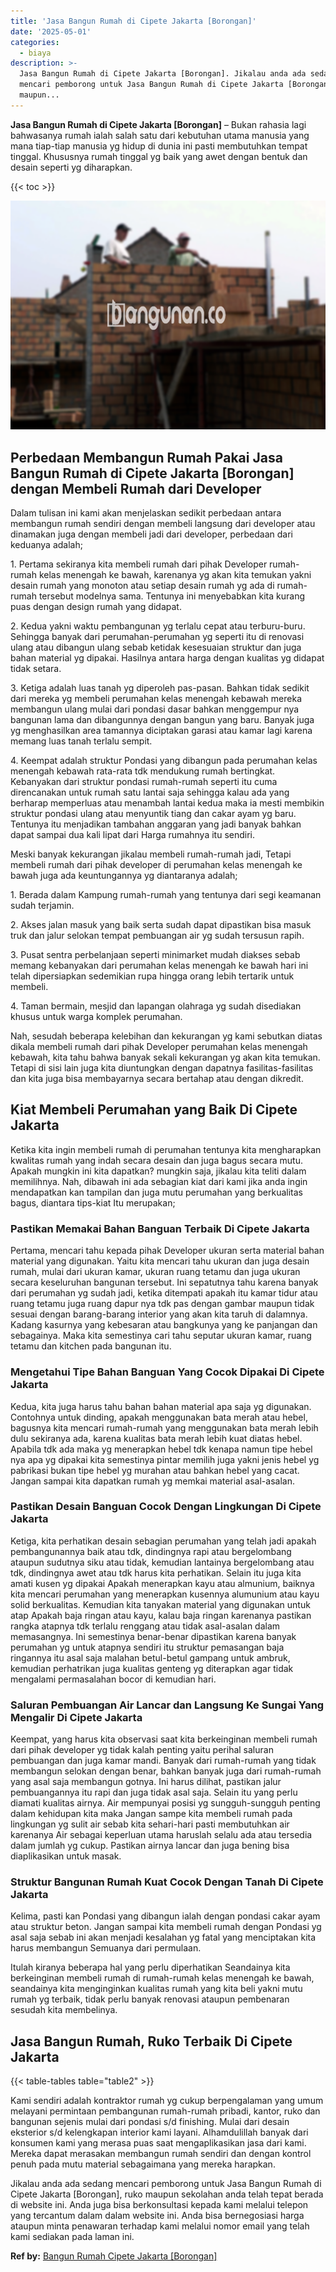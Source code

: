 ```yaml
---
title: 'Jasa Bangun Rumah di Cipete Jakarta [Borongan]'
date: '2025-05-01'
categories:
  - biaya
description: >-
  Jasa Bangun Rumah di Cipete Jakarta [Borongan]. Jikalau anda ada sedang
  mencari pemborong untuk Jasa Bangun Rumah di Cipete Jakarta [Borongan], ruko
  maupun...
---
```


**Jasa Bangun Rumah di Cipete Jakarta \[Borongan\]** – Bukan rahasia lagi bahwasanya rumah ialah salah satu dari kebutuhan utama manusia yang mana tiap-tiap manusia yg hidup di dunia ini pasti membutuhkan tempat tinggal. Khususnya rumah tinggal yg baik yang awet dengan bentuk dan desain seperti yg diharapkan.

{{< toc >}}

![Jasa Bangun Rumah di Cipete Jakarta [Borongan]](/images/borong-bangunan-31.png)

## Perbedaan Membangun Rumah Pakai Jasa Bangun Rumah di Cipete Jakarta \[Borongan\] dengan Membeli Rumah dari Developer

Dalam tulisan ini kami akan menjelaskan sedikit perbedaan antara membangun rumah sendiri dengan membeli langsung dari developer atau dinamakan juga dengan membeli jadi dari developer, perbedaan dari keduanya adalah;

1\. Pertama sekiranya kita membeli rumah dari pihak Developer rumah-rumah kelas menengah ke bawah, karenanya yg akan kita temukan yakni desain rumah yang monoton atau setiap desain rumah yg ada di rumah-rumah tersebut modelnya sama. Tentunya ini menyebabkan kita kurang puas dengan design rumah yang didapat.

2\. Kedua yakni waktu pembangunan yg terlalu cepat atau terburu-buru. Sehingga banyak dari perumahan-perumahan yg seperti itu di renovasi ulang atau dibangun ulang sebab ketidak kesesuaian struktur dan juga bahan material yg dipakai. Hasilnya antara harga dengan kualitas yg didapat tidak setara.

3\. Ketiga adalah luas tanah yg diperoleh pas-pasan. Bahkan tidak sedikit dari mereka yg membeli perumahan kelas menengah kebawah mereka membangun ulang mulai dari pondasi dasar bahkan menggempur nya bangunan lama dan dibangunnya dengan bangun yang baru. Banyak juga yg menghasilkan area tamannya diciptakan garasi atau kamar lagi karena memang luas tanah terlalu sempit.

4\. Keempat adalah struktur Pondasi yang dibangun pada perumahan kelas menengah kebawah rata-rata tdk mendukung rumah bertingkat. Kebanyakan dari struktur pondasi rumah-rumah seperti itu cuma direncanakan untuk rumah satu lantai saja sehingga kalau ada yang berharap memperluas atau menambah lantai kedua maka ia mesti membikin struktur pondasi ulang atau menyuntik tiang dan cakar ayam yg baru. Tentunya itu menjadikan tambahan anggaran yang jadi banyak bahkan dapat sampai dua kali lipat dari Harga rumahnya itu sendiri.

Meski banyak kekurangan jikalau membeli rumah-rumah jadi, Tetapi membeli rumah dari pihak developer di perumahan kelas menengah ke bawah juga ada keuntungannya yg diantaranya adalah;

1\. Berada dalam Kampung rumah-rumah yang tentunya dari segi keamanan sudah terjamin.

2\. Akses jalan masuk yang baik serta sudah dapat dipastikan bisa masuk truk dan jalur selokan tempat pembuangan air yg sudah tersusun rapih.

3\. Pusat sentra perbelanjaan seperti minimarket mudah diakses sebab memang kebanyakan dari perumahan kelas menengah ke bawah hari ini telah dipersiapkan sedemikian rupa hingga orang lebih tertarik untuk membeli.

4\. Taman bermain, mesjid dan lapangan olahraga yg sudah disediakan khusus untuk warga komplek perumahan.

Nah, sesudah beberapa kelebihan dan kekurangan yg kami sebutkan diatas dikala membeli rumah dari pihak Developer perumahan kelas menengah kebawah, kita tahu bahwa banyak sekali kekurangan yg akan kita temukan. Tetapi di sisi lain juga kita diuntungkan dengan dapatnya fasilitas-fasilitas dan kita juga bisa membayarnya secara bertahap atau dengan dikredit.

## Kiat Membeli Perumahan yang Baik Di Cipete Jakarta

Ketika kita ingin membeli rumah di perumahan tentunya kita mengharapkan kwalitas rumah yang indah secara desain dan juga bagus secara mutu. Apakah mungkin ini kita dapatkan? mungkin saja, jikalau kita teliti dalam memilihnya. Nah, dibawah ini ada sebagian kiat dari kami jika anda ingin mendapatkan kan tampilan dan juga mutu perumahan yang berkualitas bagus, diantara tips-kiat Itu merupakan;

### Pastikan Memakai Bahan Banguan Terbaik Di Cipete Jakarta

Pertama, mencari tahu kepada pihak Developer ukuran serta material bahan material yang digunakan. Yaitu kita mencari tahu ukuran dan juga desain rumah, mulai dari ukuran kamar, ukuran ruang tetamu dan juga ukuran secara keseluruhan bangunan tersebut. Ini sepatutnya tahu karena banyak dari perumahan yg sudah jadi, ketika ditempati apakah itu kamar tidur atau ruang tetamu juga ruang dapur nya tdk pas dengan gambar maupun tidak sesuai dengan barang-barang interior yang akan kita taruh di dalamnya. Kadang kasurnya yang kebesaran atau bangkunya yang ke panjangan dan sebagainya. Maka kita semestinya cari tahu seputar ukuran kamar, ruang tetamu dan kitchen pada bangunan itu.

### Mengetahui Tipe Bahan Banguan Yang Cocok Dipakai Di Cipete Jakarta

Kedua, kita juga harus tahu bahan bahan material apa saja yg digunakan. Contohnya untuk dinding, apakah menggunakan bata merah atau hebel, bagusnya kita mencari rumah-rumah yang menggunakan bata merah lebih dulu sekiranya ada, karena kualitas bata merah lebih kuat diatas hebel. Apabila tdk ada maka yg menerapkan hebel tdk kenapa namun tipe hebel nya apa yg dipakai kita semestinya pintar memilih juga yakni jenis hebel yg pabrikasi bukan tipe hebel yg murahan atau bahkan hebel yang cacat. Jangan sampai kita dapatkan rumah yg memkai material asal-asalan.

### Pastikan Desain Banguan Cocok Dengan Lingkungan Di Cipete Jakarta

Ketiga, kita perhatikan desain sebagian perumahan yang telah jadi apakah pembangunannya baik atau tdk, dindingnya rapi atau bergelombang ataupun sudutnya siku atau tidak, kemudian lantainya bergelombang atau tdk, dindingnya awet atau tdk harus kita perhatikan. Selain itu juga kita amati kusen yg dipakai Apakah menerapkan kayu atau almunium, baiknya kita mencari perumahan yang menerapkan kusennya alumunium atau kayu solid berkualitas. Kemudian kita tanyakan material yang digunakan untuk atap Apakah baja ringan atau kayu, kalau baja ringan karenanya pastikan rangka atapnya tdk terlalu renggang atau tidak asal-asalan dalam memasangnya. Ini semestinya benar-benar dipastikan karena banyak perumahan yg untuk atapnya sendiri itu struktur pemasangan baja ringannya itu asal saja malahan betul-betul gampang untuk ambruk, kemudian perhatrikan juga kualitas genteng yg diterapkan agar tidak mengalami permasalahan bocor di kemudian hari.

### Saluran Pembuangan Air Lancar dan Langsung Ke Sungai Yang Mengalir Di Cipete Jakarta

Keempat, yang harus kita observasi saat kita berkeinginan membeli rumah dari pihak developer yg tidak kalah penting yaitu perihal saluran pembuangan dan juga kamar mandi. Banyak dari rumah-rumah yang tidak membangun selokan dengan benar, bahkan banyak juga dari rumah-rumah yang asal saja membangun gotnya. Ini harus dilihat, pastikan jalur pembuangannya itu rapi dan juga tidak asal saja. Selain itu yang perlu diamati kualitas airnya. Air mempunyai posisi yg sungguh-sungguh penting dalam kehidupan kita maka Jangan sampe kita membeli rumah pada lingkungan yg sulit air sebab kita sehari-hari pasti membutuhkan air karenanya Air sebagai keperluan utama haruslah selalu ada atau tersedia dalam jumlah yg cukup. Pastikan airnya lancar dan juga bening bisa diaplikasikan untuk masak.

### Struktur Bangunan Rumah Kuat Cocok Dengan Tanah Di Cipete Jakarta

Kelima, pasti kan Pondasi yang dibangun ialah dengan pondasi cakar ayam atau struktur beton. Jangan sampai kita membeli rumah dengan Pondasi yg asal saja sebab ini akan menjadi kesalahan yg fatal yang menciptakan kita harus membangun Semuanya dari permulaan.

Itulah kiranya beberapa hal yang perlu diperhatikan Seandainya kita berkeinginan membeli rumah di rumah-rumah kelas menengah ke bawah, seandainya kita menginginkan kualitas rumah yang kita beli yakni mutu rumah yg terbaik, tidak perlu banyak renovasi ataupun pembenaran sesudah kita membelinya.

## Jasa Bangun Rumah, Ruko Terbaik Di Cipete Jakarta

{{< table-tables table="table2" >}}

Kami sendiri adalah kontraktor rumah yg cukup berpengalaman yang umum melayani permintaan pembangunan rumah-rumah pribadi, kantor, ruko dan bangunan sejenis mulai dari pondasi s/d finishing. Mulai dari desain eksterior s/d kelengkapan interior kami layani. Alhamdulillah banyak dari konsumen kami yang merasa puas saat mengaplikasikan jasa dari kami. Mereka dapat merasakan membangun rumah sendiri dan dengan kontrol penuh pada mutu material sebagaimana yang mereka harapkan.

Jikalau anda ada sedang mencari pemborong untuk Jasa Bangun Rumah di Cipete Jakarta \[Borongan\], ruko maupun sekolahan anda telah tepat berada di website ini. Anda juga bisa berkonsultasi kepada kami melalui telepon yang tercantum dalam dalam website ini. Anda bisa bernegosiasi harga ataupun minta penawaran terhadap kami melalui nomor email yang telah kami sediakan pada laman ini.

**Ref by:** [Bangun Rumah Cipete Jakarta [Borongan]](https://id.wikipedia.org/wiki/Bangun)

